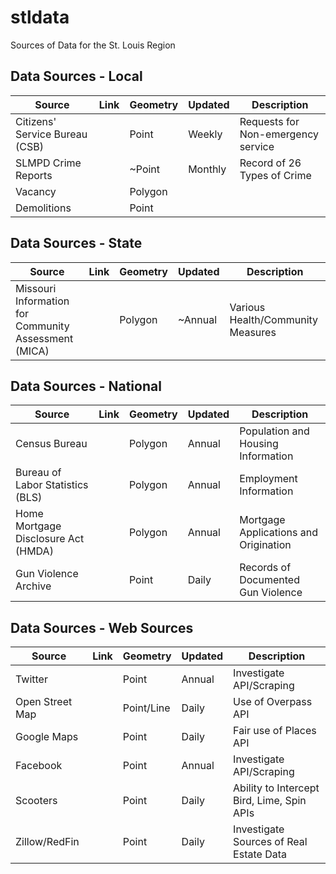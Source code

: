 # stldata
Sources of Data for the St. Louis Region

## Data Sources - Local
| Source                         | Link | Geometry | Updated | Description                        |
|--------------------------------|------|----------|---------|------------------------------------|
| Citizens' Service Bureau (CSB) |      | Point    | Weekly  | Requests for Non-emergency service |
| SLMPD Crime Reports            |      | ~Point   | Monthly | Record of 26 Types of Crime        |
| Vacancy                        |      | Polygon  |         |                                    |
| Demolitions                    |      | Point    |         |                                    |

## Data Sources - State
| Source                                               | Link | Geometry | Updated | Description                       |
|------------------------------------------------------|------|----------|---------|-----------------------------------|
| Missouri Information for Community Assessment (MICA) |      | Polygon  | ~Annual | Various Health/Community Measures |

## Data Sources - National
| Source                              | Link | Geometry | Updated | Description                           |
|-------------------------------------|------|----------|---------|---------------------------------------|
| Census Bureau                       |      | Polygon  | Annual  | Population and Housing Information    |
| Bureau of Labor Statistics (BLS)    |      | Polygon  | Annual  | Employment Information                |
| Home Mortgage Disclosure Act (HMDA) |      | Polygon  | Annual  | Mortgage Applications and Origination |
| Gun Violence Archive | | Point|Daily | Records of Documented Gun Violence |

## Data Sources - Web Sources
| Source          | Link | Geometry   | Updated | Description                                |
|-----------------|------|------------|---------|--------------------------------------------|
| Twitter         |      | Point      | Annual  | Investigate API/Scraping                   |
| Open Street Map |      | Point/Line | Daily   | Use of Overpass API                        |
| Google Maps     |      | Point      | Daily   | Fair use of Places API                     |
| Facebook        |      | Point      | Annual  | Investigate API/Scraping                   |
| Scooters        |      | Point      | Daily   | Ability to Intercept Bird, Lime, Spin APIs |
| Zillow/RedFin   |      | Point      | Daily   | Investigate Sources of Real Estate Data    |

